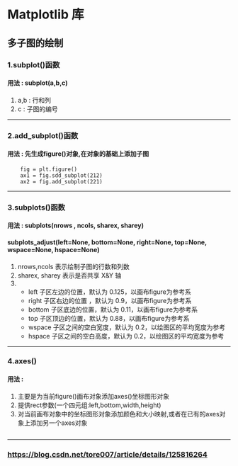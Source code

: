 # Matplotlib 库
## 多子图的绘制
### 1.subplot()函数
#### 用法 : subplot(a,b,c)  
1. a,b : 行和列
2. c : 子图的编号
______
### 2.add_subplot()函数
#### 用法 : 先生成figure()对象,在对象的基础上添加子图

        fig = plt.figure()
        ax1 = fig.sdd_subplot(212)
        ax2 = fig.add_subplot(221)
-----
### 3.subplots()函数
#### 用法 : subplots(nrows , ncols, sharex, sharey)  
#### subplots_adjust(left=None, bottom=None, right=None, top=None, wspace=None, hspace=None)

1. nrows,ncols 表示绘制子图的行数和列数 
2. sharex, sharey 表示是否共享 X&Y 轴
3. * left	子区左边的位置，默认为 0.125，以画布figure为参考系
   * right	子区右边的位置 ，默认为 0.9，以画布figure为参考系
   * bottom	子区底边的位置，默认为 0.11，以画布figure为参考系
   * top 子区顶边的位置，默认为 0.88，以画布figure为参考系
   * wspace	子区之间的空白宽度，默认为 0.2，以绘图区的平均宽度为参考
   * hspace	子区之间的空白高度，默认为 0.2，以绘图区的平均宽度为参考

   
------
### 4.axes()
#### 用法 : 
1. 主要是为当前figure()画布对象添加axes()坐标图形对象
2. 提供rect参数(一个四元组:left,bottom,width,height)
3. 对当前画布对象中的坐标图形对象添加颜色和大小映射,或者在已有的axes对象上添加另一个axes对象

```python

```
-----

### https://blog.csdn.net/tore007/article/details/125816264